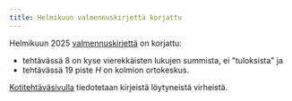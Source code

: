 ```yaml
---
title: Helmikuun valmennuskirjettä korjattu
---
```


Helmikuun 2025 [valmennuskirjettä](https://drive.google.com/file/d/1Ba1MJuIXXhi04T8ua4caqfjDEai8-0PS/view)
on korjattu:

* tehtävässä 8 on kyse vierekkäisten lukujen summista, ei "tuloksista" ja
* tehtävässä 19 piste <em>H</em> on kolmion ortokeskus.

[Kotitehtäväsivulla](/valmennus/) tiedotetaan kirjeistä löytyneistä virheistä.
